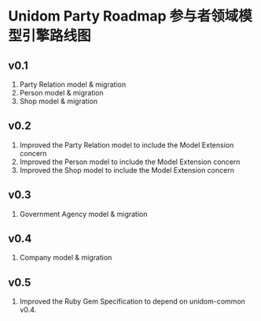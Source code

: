 # Unidom Party Roadmap 参与者领域模型引擎路线图

## v0.1
1. Party Relation model & migration
2. Person model & migration
3. Shop model & migration

## v0.2
1. Improved the Party Relation model to include the Model Extension concern
2. Improved the Person model to include the Model Extension concern
3. Improved the Shop model to include the Model Extension concern

## v0.3
1. Government Agency model & migration

## v0.4
1. Company model & migration

## v0.5
1. Improved the Ruby Gem Specification to depend on unidom-common v0.4.
